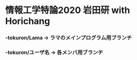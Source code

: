 # 情報工学特論2020 岩田研 with Horichang
### -tokuron/Lama -> ラマのメインプログラム用ブランチ
### -tokuron/ユーザ名 -> 各メンバ用ブランチ
